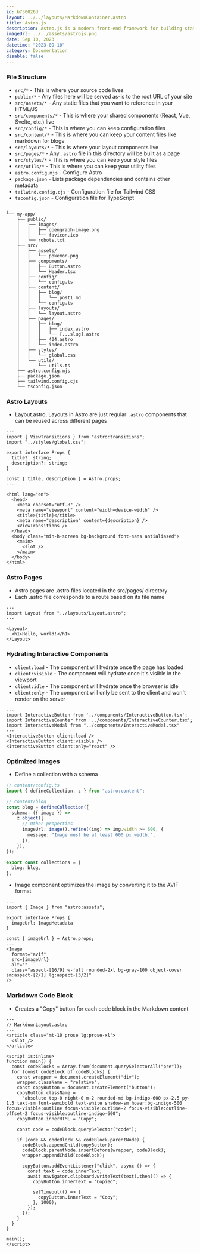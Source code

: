 ```yaml
---
id: b730026d
layout: ../../layouts/MarkdownContainer.astro
title: Astro.js
description: Astro.js is a modern front-end framework for building static websites and web applications. It allows you to write modular HTML, CSS, and JavaScript components and compile them into a static site.
imageUrl: ../../assets/astrojs.png
date: Sep 10, 2023
datetime: "2023-09-10"
category: Documentation
disable: false
---
```


### File Structure

- `src/*` - This is where your source code lives
- `public/*` - Any files here will be served as-is to the root URL of your site
- `src/assets/*` - Any static files that you want to reference in your HTML/JS
- `src/components/*` - This is where your shared components (React, Vue, Svelte, etc.) live
- `src/config/*` - This is where you can keep configuration files
- `src/content/*` - This is where you can keep your content files like markdown for blogs
- `src/layouts/*` - This is where your layout components live
- `src/pages/*` - Any `.astro` file in this directory will be built as a page
- `src/styles/*` - This is where you can keep your style files
- `src/utils/*` - This is where you can keep your utility files
- `astro.config.mjs` - Configure Astro
- `package.json` - Lists package dependencies and contains other metadata
- `tailwind.config.cjs` - Configuration file for Tailwind CSS
- `tsconfig.json` - Configuration file for TypeScript

```
.
└── my-app/
    ├── public/
    │   ├── images/
    │   │   ├── opengraph-image.png
    │   │   └── favicon.ico
    │   └── robots.txt
    ├── src/
    │   ├── assets/
    │   │   └── pokemon.png
    │   ├── conpoments/
    │   │   ├── Button.astro
    │   │   └── Header.tsx
    │   ├── config/
    │   │   └── config.ts
    │   ├── content/
    │   │   ├── blog/
    │   │   │   └── post1.md
    │   │   └── config.ts
    │   ├── layouts/
    │   │   └── layout.astro
    │   ├── pages/
    │   │   ├── blog/
    │   │   │   ├── index.astro
    │   │   │   └── [...slug].astro
    │   │   ├── 404.astro
    │   │   └── index.astro
    │   ├── styles/
    │   │   └── global.css
    │   └── utils/
    │       └── utils.ts
    ├── astro.config.mjs
    ├── package.json
    ├── tailwind.config.cjs
    └── tsconfig.json
```

### Astro Layouts

- Layout.astro, Layouts in Astro are just regular `.astro` components that can be reused across different pages

```astro
---
import { ViewTransitions } from "astro:transitions";
import "../styles/global.css";

export interface Props {
  title?: string;
  description?: string;
}

const { title, description } = Astro.props;
---

<html lang="en">
  <head>
    <meta charset="utf-8" />
    <meta name="viewport" content="width=device-width" />
    <title>{title}</title>
    <meta name="description" content={description} />
    <ViewTransitions />
  </head>
  <body class="min-h-screen bg-background font-sans antialiased">
    <main>
      <slot />
    </main>
  </body>
</html>
```

### Astro Pages

- Astro pages are .astro files located in the src/pages/ directory
- Each .astro file corresponds to a route based on its file name

```astro
---
import Layout from "../layouts/Layout.astro";
---

<Layout>
  <h1>Hello, world!</h1>
</Layout>
```

### Hydrating Interactive Components

- `client:load` - The component will hydrate once the page has loaded
- `client:visible` - The component will hydrate once it's visible in the viewport
- `client:idle` - The component will hydrate once the browser is idle
- `client:only` - The component will only be sent to the client and won't render on the server

```astro
---
import InteractiveButton from '../components/InteractiveButton.tsx';
import InteractiveCounter from '../components/InteractiveCounter.tsx';
import InteractiveModal from "../components/InteractiveModal.tsx"
---
<InteractiveButton client:load />
<InteractiveButton client:visible />
<InteractiveButton client:only="react" />
```

### Optimized Images

- Define a collection with a schema

```typescript
// content/config.ts
import { defineCollection, z } from "astro:content";

// content/blog
const blog = defineCollection({
  schema: ({ image }) =>
    z.object({
      // Other properties
      imageUrl: image().refine((img) => img.width >= 600, {
        message: "Image must be at least 600 px width.",
      }),
    }),
});

export const collections = {
  blog: blog,
};
```

- Image component optimizes the image by converting it to the AVIF format

```astro
---
import { Image } from "astro:assets";

export interface Props {
  imageUrl: ImageMetadata
}

const { imageUrl } = Astro.props;
---
<Image
  format="avif"
  src={imageUrl}
  alt=""
  class="aspect-[16/9] w-full rounded-2xl bg-gray-100 object-cover sm:aspect-[2/1] lg:aspect-[3/2]"
/>
```

### Markdown Code Block

- Creates a "Copy" button for each code block in the Markdown content

```astro
---
// MarkdownLayout.astro
---
<article class="mt-10 prose lg:prose-xl">
  <slot />
</article>

<script is:inline>
function main() {
  const codeBlocks = Array.from(document.querySelectorAll("pre"));
  for (const codeBlock of codeBlocks) {
    const wrapper = document.createElement("div");
    wrapper.className = "relative";
    const copyButton = document.createElement("button");
    copyButton.className =
      "absolute top-0 right-0 m-2 rounded-md bg-indigo-600 px-2.5 py-1.5 text-sm font-semibold text-white shadow-sm hover:bg-indigo-500 focus-visible:outline focus-visible:outline-2 focus-visible:outline-offset-2 focus-visible:outline-indigo-600";
    copyButton.innerHTML = "Copy";

    const code = codeBlock.querySelector("code");

    if (code && codeBlock && codeBlock.parentNode) {
      codeBlock.appendChild(copyButton);
      codeBlock.parentNode.insertBefore(wrapper, codeBlock);
      wrapper.appendChild(codeBlock);

      copyButton.addEventListener("click", async () => {
        const text = code.innerText;
        await navigator.clipboard.writeText(text).then(() => {
          copyButton.innerText = "Copied";

          setTimeout(() => {
            copyButton.innerText = "Copy";
          }, 1000);
        });
      });
    }
  }
}

main();
</script>

```
